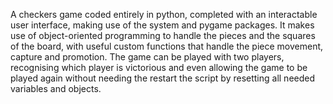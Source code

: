 A checkers game coded entirely in python, completed with an interactable user interface, making use of the system and pygame packages. It makes use of object-oriented programming to handle the pieces and the squares of the board, with useful custom functions that handle the piece movement, capture and promotion.
The game can be played with two players, recognising which player is victorious and even allowing the game to be played again without needing the restart the script by resetting all needed variables and objects.
